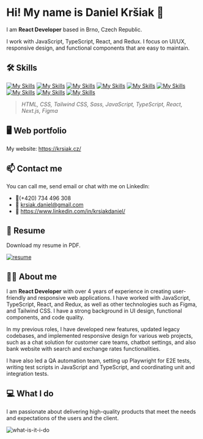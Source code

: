 # Hi! My name is Daniel Kršiak 👋

I am **React Developer** based in Brno, Czech Republic.

I work with JavaScript, TypeScript, React, and Redux. I focus on UI/UX, responsive design, and functional components that are easy to maintain.

## 🛠️ Skills

[![My Skills](https://skillicons.dev/icons?i=html)](https://skillicons.dev)
[![My Skills](https://skillicons.dev/icons?i=css)](https://skillicons.dev)
[![My Skills](https://skillicons.dev/icons?i=tailwind)](https://skillicons.dev)
[![My Skills](https://skillicons.dev/icons?i=scss)](https://skillicons.dev)
[![My Skills](https://skillicons.dev/icons?i=js)](https://skillicons.dev)
[![My Skills](https://skillicons.dev/icons?i=ts)](https://skillicons.dev)
[![My Skills](https://skillicons.dev/icons?i=react)](https://skillicons.dev)
[![My Skills](https://skillicons.dev/icons?i=next)](https://skillicons.dev)
[![My Skills](https://skillicons.dev/icons?i=figma)](https://skillicons.dev)

> _HTML, CSS, Tailwind CSS, Sass, JavaScript, TypeScript, React, Next.js, Figma_

## 🖥️ Web portfolio

My website: <https://krsiak.cz/>

## 📫 Contact me

You can call me, send email or chat with me on LinkedIn:

- 📱(+420) 734 496 308
- 📧 krsiak.daniel@gmail.com
- 💬 <https://www.linkedin.com/in/krsiakdaniel/>

## 📝 Resume

Download my resume in PDF.

[![resume](https://github.com/krsiakdaniel/krsiakdaniel/assets/564906/1c095868-ab0f-44a2-a54a-4916f8000732)](https://drive.google.com/file/d/1x0LWu8I_3aqW34TJbxkciqNGX642bdvF/view?usp=sharing)

## 👨‍💻 About me

I am **React Developer** with over 4 years of experience in creating user-friendly and responsive web applications. I have worked with JavaScript, TypeScript, React, and Redux, as well as other technologies such as Figma, and Tailwind CSS. I have a strong background in UI design, functional components, and code quality.

In my previous roles, I have developed new features, updated legacy codebases, and implemented responsive design for various web projects, such as a chat solution for customer care teams, chatbot settings, and also bank website with search and exchange rates functionalities. 

I have also led a QA automation team, setting up Playwright for E2E tests, writing test scripts in JavaScript and TypeScript, and coordinating unit and integration tests. 

## 💻 What I do

I am passionate about delivering high-quality products that meet the needs and expectations of the users and the client.

![what-is-it-i-do](https://github.com/krsiakdaniel/krsiakdaniel/assets/564906/d4c7dde2-2256-464a-9a43-2479815be5e1)
